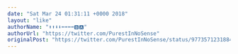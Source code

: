 ```yaml
---
date: "Sat Mar 24 01:31:11 +0000 2018"
layout: "like"
authorName: "⬆️⬆️⬇️⬇️⬅️➡️⬅️➡️🅱️🅰️"
authorUrl: "https://twitter.com/PurestInNoSense"
originalPost: "https://twitter.com/PurestInNoSense/status/977357123188416513"
---
```

